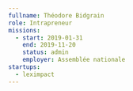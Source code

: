 ```yaml
---
fullname: Théodore Bidgrain
role: Intrapreneur
missions:
  - start: 2019-01-31
    end: 2019-11-20
    status: admin
    employer: Assemblée nationale
startups:
  - leximpact
---
```

